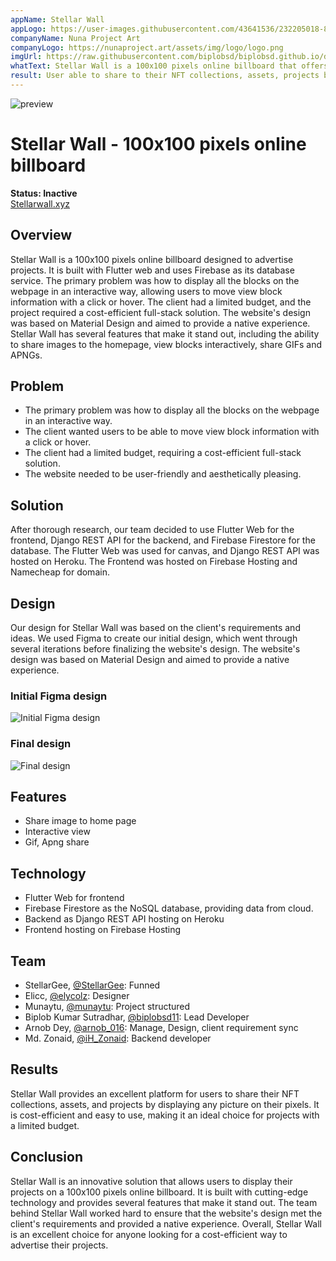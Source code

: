 ```yaml
---
appName: Stellar Wall
appLogo: https://user-images.githubusercontent.com/43641536/232205018-85cb74eb-e216-43ee-be64-fc06130057a5.png
companyName: Nuna Project Art
companyLogo: https://nunaproject.art/assets/img/logo/logo.png
imgUrl: https://raw.githubusercontent.com/biplobsd/biplobsd.github.io/data/images/stellar-wall-preview.png
whatText: Stellar Wall is a 100x100 pixels online billboard that offers advertise your projects.
result: User able to share to their NFT collections, assets, projects by showing any picture on their pixels.
---
```


![preview](https://raw.githubusercontent.com/biplobsd/biplobsd.github.io/data/images/stellar-wall-preview.png)

# Stellar Wall - 100x100 pixels online billboard

<strong>Status: Inactive</strong><br>
<a href="https://stellarwall.xyz/">Stellarwall.xyz</a>

## Overview

Stellar Wall is a 100x100 pixels online billboard designed to advertise projects. It is built with Flutter web and uses Firebase as its database service. The primary problem was how to display all the blocks on the webpage in an interactive way, allowing users to move view block information with a click or hover. The client had a limited budget, and the project required a cost-efficient full-stack solution. The website's design was based on Material Design and aimed to provide a native experience. Stellar Wall has several features that make it stand out, including the ability to share images to the homepage, view blocks interactively, share GIFs and APNGs.

## Problem

- The primary problem was how to display all the blocks on the webpage in an interactive way.
- The client wanted users to be able to move view block information with a click or hover.
- The client had a limited budget, requiring a cost-efficient full-stack solution.
- The website needed to be user-friendly and aesthetically pleasing.

## Solution

After thorough research, our team decided to use Flutter Web for the frontend, Django REST API for the backend, and Firebase Firestore for the database. The Flutter Web was used for canvas, and Django REST API was hosted on Heroku. The Frontend was hosted on Firebase Hosting and Namecheap for domain.

## Design

Our design for Stellar Wall was based on the client's requirements and ideas. We used Figma to create our initial design, which went through several iterations before finalizing the website's design. The website's design was based on Material Design and aimed to provide a native experience.

### Initial Figma design

![Initial Figma design](https://raw.githubusercontent.com/biplobsd/biplobsd.github.io/data/images/stellar-wall-initial.png)

### Final design

![Final design](https://raw.githubusercontent.com/biplobsd/biplobsd.github.io/data/images/stellar-wall-preview.png)

## Features

- Share image to home page
- Interactive view
- Gif, Apng share

## Technology

- Flutter Web for frontend
- Firebase Firestore as the NoSQL database, providing data from cloud.
- Backend as Django REST API hosting on Heroku
- Frontend hosting on Firebase Hosting

## Team

- StellarGee, <a href='https://twitter.com/@StellarGee'>@StellarGee</a>: Funned
- Elicc, <a href='https://twitter.com/@elycolz'>@elycolz</a>: Designer
- Munaytu, <a href='https://twitter.com/@munaytu'>@munaytu</a>: Project structured
- Biplob Kumar Sutradhar, <a href='https://twitter.com/@biplobsd11'>@biplobsd11</a>: Lead Developer
- Arnob Dey, <a href='https://twitter.com/@arnob_016'>@arnob_016</a>: Manage, Design, client requirement sync
- Md. Zonaid, <a href='https://twitter.com/@iH_Zonaid'>@iH_Zonaid</a>: Backend developer

## Results

Stellar Wall provides an excellent platform for users to share their NFT collections, assets, and projects by displaying any picture on their pixels. It is cost-efficient and easy to use, making it an ideal choice for projects with a limited budget.

## Conclusion

Stellar Wall is an innovative solution that allows users to display their projects on a 100x100 pixels online billboard. It is built with cutting-edge technology and provides several features that make it stand out. The team behind Stellar Wall worked hard to ensure that the website's design met the client's requirements and provided a native experience. Overall, Stellar Wall is an excellent choice for anyone looking for a cost-efficient way to advertise their projects.
